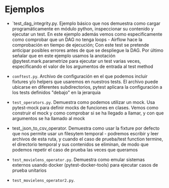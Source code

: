 # Ejemplos

- `test_dag_integrity.py. Ejemplo básico que nos demuestra como cargar programáticamente en módulo python, inspeccionar su contenido y ejecutar un test. En este ejemplo además vemos como especificamente como comprobar que un DAG no tenga loops - Airflow hace la comprobación en tiempo de ejecución; Con este test se pretende anticipar posibles errores antes de que se despliegue la DAG. Por último señalar que en este ejemplo usamos la anotación @pytest.mark.parametrize para ejecutar un test varias veces, especificando el valor de los argumentos de entrada al test method

- `conftest.py`. Archivo de configuración en el que podemos incluir fixtures y/o helpers que usaremos en nuestros tests. El archivo puede ubicarse en diferentes subdirectorios, pytest aplicara la configuración a los tests definidos "debajo" en la jerarquia

- `test_operators.py`. Demuestra como podemos utilizar un mock. Usa pytest-mock para definir mocks de funciones en clases. Vemos como construir el mock y como comprobar si se ha llegado a llamar, y con que argumentos se ha llamado al mock

- test_json_to_csv_operator. Demuestra como usar la fixture por defecto que nos permite usar un filesytem temporal - podremos escribir y leer archivos de esta ruta, y cuando el caso de prueba/test function termine, el directorio temporal y sus contenidos se eliminan, de modo que podemos repetir el caso de prueba las veces que queramos

- `test_movielens_operator.py`. Demuestra como emular sistemas externos usando docker (pytest-docker-tools) para ejecutar casos de prueba unitarios

- `test_movielens_operator2.py`. 
